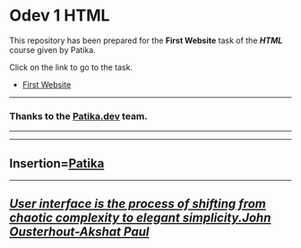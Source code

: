 # Odev 1 HTML

This repository has been prepared for the **First Website** task of the ***HTML*** course given by Patika.

Click on the link to go to the task.
* [First Website](https://github.com/agitcelik21/Odev1-html/blob/main/index.html)


---
### **Thanks to the [Patika.dev](https://app.patika.dev/) team.**
---
---
Insertion=[**Patika**](https://app.patika.dev/)
---
---
## ***[User interface is the process of shifting from chaotic complexity to elegant simplicity.John Ousterhout-Akshat Paul](https://github.com/akshatpaul)*** ##
